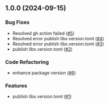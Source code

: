 
<a name="1.0.0"></a>
## 1.0.0 (2024-09-15)

### Bug Fixes

* Resolved gh action failed ([#5](https://github.com/doananhtuan22111996/android-versions/issues/5))
* Resolved error publish libx.version.toml ([#4](https://github.com/doananhtuan22111996/android-versions/issues/4))
* Resolved error publish libx.version.toml ([#3](https://github.com/doananhtuan22111996/android-versions/issues/3))
* publish libx.version.toml ([#2](https://github.com/doananhtuan22111996/android-versions/issues/2))

### Code Refactoring

* enhance package version ([#6](https://github.com/doananhtuan22111996/android-versions/issues/6))

### Features

* publish libx.version.toml ([#1](https://github.com/doananhtuan22111996/android-versions/issues/1))

